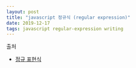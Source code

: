 ```yaml
---
layout: post
title: "javascript 정규식 (regular expression)"
date: 2019-12-17
tags: javascript regular-expression writing
---
```


출처
- [정규 표현식](https://developer.mozilla.org/ko/docs/Web/JavaScript/Guide/%EC%A0%95%EA%B7%9C%EC%8B%9D)
